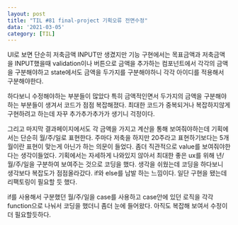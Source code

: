 ```yaml
---
layout: post
title: "TIL #81 final-project 기획오류 전면수정"
data: '2021-03-05'
category: [TIL]
---
```


UI로 보면 단순히 저축금액 INPUT만 생겼지만 기능 구현에서는 목표금액과 저축금액을 INPUT했을때 validation이나 버튼으로 금액을 추가하는 컴포넌트에서 각각의 금액을 구분해야하고 state에서도 금액을 두가지를 구분해야하니 각각 아이디를 적용해서 구분해야한다.

하다보니 수정해야하는 부분들이 많았다 특히 금액적인면서 두가지의 금액을 구분해야하는 부분들이 생겨서 코드가 점점 복잡해졌다. 최대한 코드가 중복되거나 복잡하지않게 구현하려고 하는데 자꾸 추가추가추가가 생기니 걱정이다.

그리고 마지막 결과페이지에서도 각 금액을 가지고 계산을 통해 보여줘야하는데 기획에서는 단순히 월/주/일로 표현한다. 주마다 저축을 하지만 20주라고 표현하기보다는 5개월이란 표현이 맞는게 아닌가 하는 의문이 들었다. 좀더 직관적으로 value를 보여줘야한다는 생각이들었다. 기획에서는 자세하게 나와있지 않아서 최대한 좋은 ux를 위해 년/월/주/일을 구분하여 보여주는 것으로 코딩을 했다. 생각을 쉬웠는데 코딩을 하다보니 생각보다 복잡도가 점점올라갔다. if와 else를 남발 하는 느낌이다. 일단 구현을 됐는데 리팩토링이 필요할 듯 했다. 

if를 사용해서 구분했던 월/주/일을 case를 사용하고 case안에 있던 로직을 각각 function으로 나눠서 코딩을 했더니 좀더 눈에 들어왔다. 아직도 복잡해 보여서 수정이 더 필요할듯하다. 
